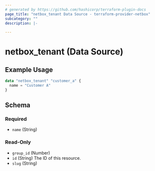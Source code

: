 ```yaml
---
# generated by https://github.com/hashicorp/terraform-plugin-docs
page_title: "netbox_tenant Data Source - terraform-provider-netbox"
subcategory: ""
description: |-
  
---
```


# netbox_tenant (Data Source)



## Example Usage

```terraform
data "netbox_tenant" "customer_a" {
  name = "Customer A"
}
```

<!-- schema generated by tfplugindocs -->
## Schema

### Required

- `name` (String)

### Read-Only

- `group_id` (Number)
- `id` (String) The ID of this resource.
- `slug` (String)


